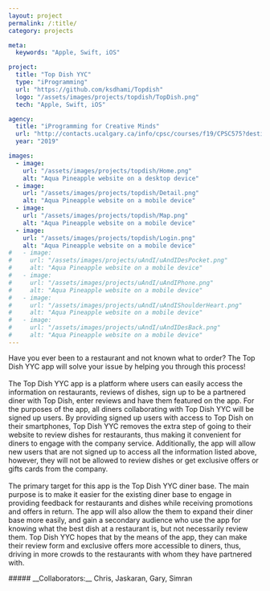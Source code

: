 ```yaml
---
layout: project
permalink: /:title/
category: projects

meta:
  keywords: "Apple, Swift, iOS"

project:
  title: "Top Dish YYC"
  type: "iProgramming"
  url: "https://github.com/ksdhami/Topdish"
  logo: "/assets/images/projects/topdish/TopDish.png"
  tech: "Apple, Swift, iOS"

agency:
  title: "iProgramming for Creative Minds"
  url: "http://contacts.ucalgary.ca/info/cpsc/courses/f19/CPSC575?destination=courses"
  year: "2019"

images:
  - image:
    url: "/assets/images/projects/topdish/Home.png"
    alt: "Aqua Pineapple website on a desktop device"
  - image:
    url: "/assets/images/projects/topdish/Detail.png"
    alt: "Aqua Pineapple website on a mobile device"
  - image:
    url: "/assets/images/projects/topdish/Map.png"
    alt: "Aqua Pineapple website on a mobile device"
  - image:
    url: "/assets/images/projects/topdish/Login.png"
    alt: "Aqua Pineapple website on a mobile device"
#   - image:
#     url: "/assets/images/projects/uAndI/uAndIDesPocket.png"
#     alt: "Aqua Pineapple website on a mobile device"
#   - image:
#     url: "/assets/images/projects/uAndI/uAndIPhone.png"
#     alt: "Aqua Pineapple website on a mobile device"
#   - image:
#     url: "/assets/images/projects/uAndI/uAndIShoulderHeart.png"
#     alt: "Aqua Pineapple website on a mobile device"
#   - image:
#     url: "/assets/images/projects/uAndI/uAndIDesBack.png"
#     alt: "Aqua Pineapple website on a mobile device"
---
```

<p>
Have you ever been to a restaurant and not known what to order? The Top Dish YYC app will solve your issue by helping you through this process! 
<br><br>
The Top Dish YYC app is a platform where users can easily access the information on restaurants, reviews of dishes, sign up to be a partnered diner with Top Dish, enter reviews and have them featured on the app. For the purposes of the app, all diners collaborating with Top Dish YYC will be signed up users. By providing signed up users with access to Top Dish on their smartphones, Top Dish YYC removes the extra step of going to their website to review dishes for restaurants, thus making it convenient for diners to engage with the company service. Additionally, the app will allow new users that are not signed up to access all the information listed above, however, they will not be allowed to review dishes or get exclusive offers or gifts cards from the company.
<br><br>
The primary target for this app is the Top Dish YYC diner base. The main purpose is to make it easier for the existing diner base to engage in providing feedback for restaurants and dishes while receiving promotions and offers in return. The app will also allow the them to expand their diner base more easily, and gain a secondary audience who use the app for knowing what the best dish at a restaurant is, but not necessarily review them. Top Dish YYC hopes that by the means of the app, they can make their review form and exclusive offers more accessible to diners, thus, driving in more crowds to the restaurants with whom they have partnered with. 
<br> 
</p>
##### __Collaborators:__ Chris, Jaskaran, Gary, Simran
<!-- ###### *Click title for project repository* -->

<!-- 
In order for innovation to prosper, ideas must be shared, iterated, killed, executed and everything else in between. Fashion is a major talking point in terms of sustainability, personal expression and something we have to deal with day in and day out, and to not see this as a focal point to leverage technology on top of, is foolish 
-->
<!-- 
all focused around improving the user experience, showcasing unknown use cases and lastly, tackling the larger issue of sustainability in the fashion industry utilizing technology 
-->
